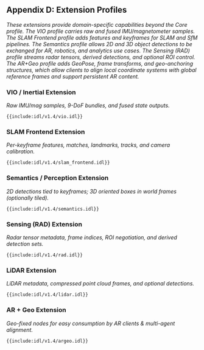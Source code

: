 ## **Appendix D: Extension Profiles**

*These extensions provide domain-specific capabilities beyond the Core profile. The VIO profile carries raw and fused IMU/magnetometer samples. The SLAM Frontend profile adds features and keyframes for SLAM and SfM pipelines. The Semantics profile allows 2D and 3D object detections to be exchanged for AR, robotics, and analytics use cases. The Sensing (RAD) profile streams radar tensors, derived detections, and optional ROI control. The AR+Geo profile adds GeoPose, frame transforms, and geo-anchoring structures, which allow clients to align local coordinate systems with global reference frames and support persistent AR content.*

### **VIO / Inertial Extension**

*Raw IMU/mag samples, 9-DoF bundles, and fused state outputs.*

```idl
{{include:idl/v1.4/vio.idl}}
```

### **SLAM Frontend Extension**

*Per-keyframe features, matches, landmarks, tracks, and camera calibration.*

```idl
{{include:idl/v1.4/slam_frontend.idl}}
```

### **Semantics / Perception Extension**

*2D detections tied to keyframes; 3D oriented boxes in world frames (optionally tiled).*

```idl
{{include:idl/v1.4/semantics.idl}}
```

### **Sensing (RAD) Extension**

*Radar tensor metadata, frame indices, ROI negotiation, and derived detection sets.*

```idl
{{include:idl/v1.4/rad.idl}}
```

### **LiDAR Extension**

*LiDAR metadata, compressed point cloud frames, and optional detections.*

```idl
{{include:idl/v1.4/lidar.idl}}
```

### **AR + Geo Extension**

*Geo-fixed nodes for easy consumption by AR clients & multi-agent alignment.*

```idl
{{include:idl/v1.4/argeo.idl}}
```
